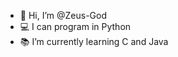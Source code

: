 - 👋 Hi, I’m @Zeus-God
- 💻 I can program in Python
- 📚 I’m currently learning C and Java

<!---
Zeus-God/Zeus-God is a ✨ special ✨ repository because its `README.md` (this file) appears on your GitHub profile.
You can click the Preview link to take a look at your changes.
--->
